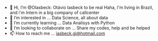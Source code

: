 - 👋 Hi, I’m @OIasbeck: Otávio Iasbeck to be real Haha, I'm living in Brazil, and i'm Intern in a big company of callcenter
- 👀 I’m interested in ... Data Science, all about data 
- 🌱 I’m currently learning ... Data Analisys with Python 
- 💞️ I’m looking to collaborate on ... Share my codes, help and be helped 
- 📫 How to reach me ... iasbeck.gi@hotmail.com 

<!---
OIasbeck/OIasbeck is a ✨ special ✨ repository because its `README.md` (this file) appears on your GitHub profile.
You can click the Preview link to take a look at your changes.
--->
